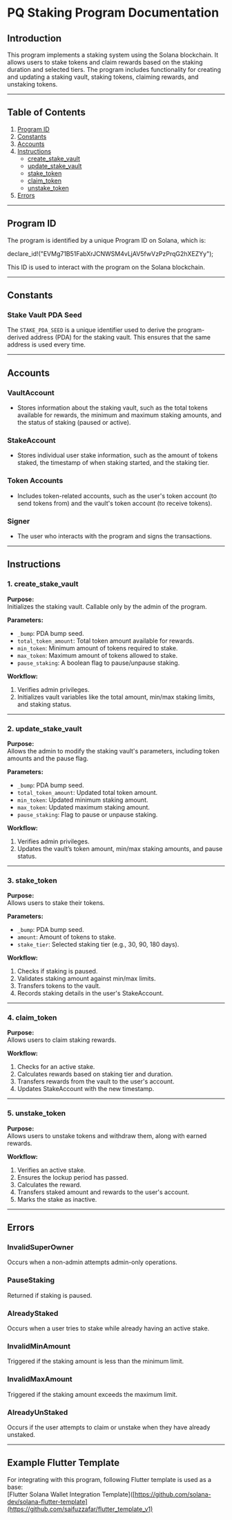 # PQ Staking Program Documentation

## Introduction
This program implements a staking system using the Solana blockchain. It allows users to stake tokens and claim rewards based on the staking duration and selected tiers. The program includes functionality for creating and updating a staking vault, staking tokens, claiming rewards, and unstaking tokens.

---

## Table of Contents
1. [Program ID](#program-id)  
2. [Constants](#constants)  
3. [Accounts](#accounts)  
4. [Instructions](#instructions)  
   - [create_stake_vault](#1-create_stake_vault)  
   - [update_stake_vault](#2-update_stake_vault)  
   - [stake_token](#3-stake_token)  
   - [claim_token](#4-claim_token)  
   - [unstake_token](#5-unstake_token)  
5. [Errors](#errors)

---

## Program ID
The program is identified by a unique Program ID on Solana, which is:  


declare_id!("EVMg71B51FabXrJCNWSM4vLjAV5fwVzPzPrqG2hXEZYy");

This ID is used to interact with the program on the Solana blockchain.

---

## Constants

### Stake Vault PDA Seed  
The `STAKE_PDA_SEED` is a unique identifier used to derive the program-derived address (PDA) for the staking vault. This ensures that the same address is used every time.

---

## Accounts

### VaultAccount
- Stores information about the staking vault, such as the total tokens available for rewards, the minimum and maximum staking amounts, and the status of staking (paused or active).

### StakeAccount
- Stores individual user stake information, such as the amount of tokens staked, the timestamp of when staking started, and the staking tier.

### Token Accounts
- Includes token-related accounts, such as the user's token account (to send tokens from) and the vault's token account (to receive tokens).

### Signer
- The user who interacts with the program and signs the transactions.

---

## Instructions

### 1. create_stake_vault
**Purpose:**  
Initializes the staking vault. Callable only by the admin of the program.

**Parameters:**  
- `_bump`: PDA bump seed.  
- `total_token_amount`: Total token amount available for rewards.  
- `min_token`: Minimum amount of tokens required to stake.  
- `max_token`: Maximum amount of tokens allowed to stake.  
- `pause_staking`: A boolean flag to pause/unpause staking.

**Workflow:**  
1. Verifies admin privileges.  
2. Initializes vault variables like the total amount, min/max staking limits, and staking status.

---

### 2. update_stake_vault
**Purpose:**  
Allows the admin to modify the staking vault's parameters, including token amounts and the pause flag.

**Parameters:**  
- `_bump`: PDA bump seed.  
- `total_token_amount`: Updated total token amount.  
- `min_token`: Updated minimum staking amount.  
- `max_token`: Updated maximum staking amount.  
- `pause_staking`: Flag to pause or unpause staking.

**Workflow:**  
1. Verifies admin privileges.  
2. Updates the vault’s token amount, min/max staking amounts, and pause status.

---

### 3. stake_token
**Purpose:**  
Allows users to stake their tokens.

**Parameters:**  
- `_bump`: PDA bump seed.  
- `amount`: Amount of tokens to stake.  
- `stake_tier`: Selected staking tier (e.g., 30, 90, 180 days).

**Workflow:**  
1. Checks if staking is paused.  
2. Validates staking amount against min/max limits.  
3. Transfers tokens to the vault.  
4. Records staking details in the user's StakeAccount.

---

### 4. claim_token
**Purpose:**  
Allows users to claim staking rewards.

**Workflow:**  
1. Checks for an active stake.  
2. Calculates rewards based on staking tier and duration.  
3. Transfers rewards from the vault to the user's account.  
4. Updates StakeAccount with the new timestamp.

---

### 5. unstake_token
**Purpose:**  
Allows users to unstake tokens and withdraw them, along with earned rewards.

**Workflow:**  
1. Verifies an active stake.  
2. Ensures the lockup period has passed.  
3. Calculates the reward.  
4. Transfers staked amount and rewards to the user's account.  
5. Marks the stake as inactive.

---

## Errors

### InvalidSuperOwner
Occurs when a non-admin attempts admin-only operations.

### PauseStaking
Returned if staking is paused.

### AlreadyStaked
Occurs when a user tries to stake while already having an active stake.

### InvalidMinAmount
Triggered if the staking amount is less than the minimum limit.

### InvalidMaxAmount
Triggered if the staking amount exceeds the maximum limit.

### AlreadyUnStaked
Occurs if the user attempts to claim or unstake when they have already unstaked.

---

## Example Flutter Template
For integrating with this program, following Flutter template is used as a base:  
[Flutter Solana Wallet Integration Template]([https://github.com/solana-dev/solana-flutter-template](https://github.com/saifuzzafar/flutter_template_v1)

